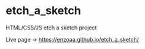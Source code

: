 # etch_a_sketch
HTML/CSS/JS etch a sketch project

Live page -> https://enzoaa.github.io/etch_a_sketch/
